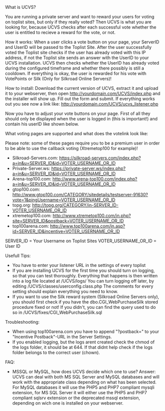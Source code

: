 What is UCVS?
 
You are running a private server and want to reward your users for voting on toplist sites, but only if they really voted?
Then UCVS is what you are looking for, because UCVS checks after each successful vote whether the user is entitled to recieve a reward for the vote, or not.
 
How it works:
When a user clicks a vote button on your page, your ServerID and UserID will be passed to the Toplist Site.
After the user successfully voted the Toplist site checks if the user has already voted with this IP address, if not the Toplist site sends an answer with the UserID to your UCVS installation.
UCVS then checks whether the UserID has already voted during the configured timeframe and whether there possibly is still a cooldown. If everything is okay, the user is rewarded for his vote with VotePoints or Silk (Only for Silkroad Online Servers)!
 
 
How to install:
Download the current version of UCVS, extract it and upload it to your webserver, then open http://yourdomain.com/UCVS/index.php and the installer will show up.
Fill out the form and submit. If everything works out you see now a link like: http://yourdomain.com/UCVS/ucvs_listener.php
 
Now you have to adjust your vote buttons on your page. First of all they should only be displayed when the user is logged in (this is important!) and contain his userID like shown below.
 
 
What voting pages are supported and what does the votelink look like:
 
Please note: some of these pages require you to be a premium user in order to be able to use the callback voting (Xtremetop100 for example)!
 
 - Silkroad-Servers.com:   https://silkroad-servers.com/index.php?a=in&u=SERVER_ID&id=VOTER_USERNAME_OR_ID
 - Private-Server.ws:      https://private-server.ws/index.php?a=in&u=SERVER_ID&id=VOTER_USERNAME_OR_ID
 - Arena-top100.com:       http://www.arena-top100.com/index.php?a=in&u=SERVER_ID&id=VOTER_USERNAME_OR_ID
 - gtop100.com:            http://www.gtop100.com/CATEGORY/sitedetails/testserver-91630?vote=1&pingUsername=VOTER_USERNAME_OR_ID
 - topg.org:               http://topg.org/CATEGORY/in-SERVER_ID-VOTER_USERNAME_OR_ID
 - xtremetop100.com:       http://www.xtremetop100.com/in.php?site=SERVER_ID&postback=VOTER_USERNAME_OR_ID
 - top100arena.com:        http://www.top100arena.com/in.asp?id=SERVER_ID&incentive=VOTER_USERNAME_OR_ID
 
SERVER_ID = Your Username on Toplist Sites
VOTER_USERNAME_OR_ID = User ID
 
 
Usefull Tips:
 - You have to enter your listener URL in the settings of every toplist
 - If you are installing UCVS for the first time you should turn on logging, so that you can test thoroughly. Everything that happens is then written into a log file located at /UCVS/logs/
    You can turn logging off later, by editing /UCVS/classes/userconfig.class.php
    The comments for every setting should explain everything you need to know.
 - If you want to use the Silk reward system (Silkroad Online Servers only), you should first check if you have the dbo.CGI_WebPurchaseSilk stored procedure fixed or not!
    If you didn't, you can find the query used to do so in /UCVS/fixes/CGI_WebPurchaseSilk.sql


Troubleshooting:
 - When using top100arena.com you have to append "?postback=" to your "Incentive Postback"-URL in the Server Settings.
 - If you enabled logging, but the logs arent created check the chmod of the logs folder, it should be at 644. If that didnt help check if the logs folder belongs to the correct user (chown).
 
 
FAQ:
 - MSSQL or MySQL, how does UCVS decide which one to use?
    Answer: UCVS can deal with both MS SQL Server and MySQL databases and will work with the appropriate class depending on what has been selected. For MySQL databases it will use the PHP5 and PHP7 compliant mysqli extension, for MS SQL Server it will either use the PHP5 and PHP7 compliant sqlsrv extension or the deprecated mssql extension, depending on wich one is installed on your webserver.
